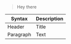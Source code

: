 > Hey there

| Syntax      | Description |
| ----------- | ----------- |
| Header      | Title       |
| Paragraph   | Text        |